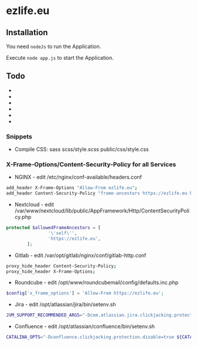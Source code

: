 <h1>ezlife.eu</h1>

<h2>Installation</h2>

You need `nodeJs` to run the Application. 

Execute `node app.js` to start the Application.

<h2>Todo</h2>

*
*
*
*
*
*

<h3>Snippets</h3>

* Compile CSS: sass scss/style.scss public/css/style.css

<h3>X-Frame-Options/Content-Security-Policy for all Services</h3>

* NGINX - edit /etc/nginx/conf-available/headers.conf

```bash
add_header X-Frame-Options "Allow-From ezlife.eu";
add_header Content-Security-Policy "frame-ancestors https://ezlife.eu https://kc.ezlife.eu https://mail.ezlife.eu https://gitlab.ezlife.eu";
```

* Nextcloud - edit /var/www/nextcloud/lib/public/AppFramework/Http/ContentSecurityPolicy.php

```php
protected $allowedFrameAncestors = [
                '\'self\'',
                'https://ezlife.eu',
        ];
```

* Gitlab - edit /var/opt/gitlab/nginx/conf/gitlab-http.conf

```bash
proxy_hide_header Content-Security-Policy;
proxy_hide_header X-Frame-Options;
```

* Roundcube - edit /opt/www/roundcubemail/config/defaults.inc.php

```php
$config['x_frame_options'] = 'Allow-From https://ezlife.eu';
```

* Jira - edit /opt/atlassian/jira/bin/setenv.sh

```bash
JVM_SUPPORT_RECOMMENDED_ARGS="-Dcom.atlassian.jira.clickjacking.protection.disabled=true"
```

* Confluence - edit /opt/atlassian/confluence/bin/setenv.sh
```bash
CATALINA_OPTS="-Dconfluence.clickjacking.protection.disable=true ${CATALINA_OPTS}"
```